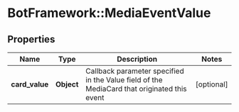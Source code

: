 # BotFramework::MediaEventValue

## Properties
Name | Type | Description | Notes
------------ | ------------- | ------------- | -------------
**card_value** | **Object** | Callback parameter specified in the Value field of the MediaCard that originated this event | [optional] 

